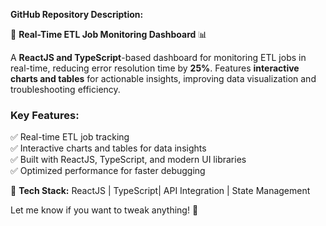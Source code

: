 **GitHub Repository Description:**  

🚀 **Real-Time ETL Job Monitoring Dashboard** 📊  

A **ReactJS and TypeScript**-based dashboard for monitoring ETL jobs in real-time, reducing error resolution time by **25%**. Features **interactive charts and tables** for actionable insights, improving data visualization and troubleshooting efficiency.  

### **Key Features:**  
✅ Real-time ETL job tracking  
✅ Interactive charts and tables for data insights  
✅ Built with ReactJS, TypeScript, and modern UI libraries  
✅ Optimized performance for faster debugging  

🔗 **Tech Stack:** ReactJS | TypeScript| API Integration | State Management  

Let me know if you want to tweak anything! 🚀

